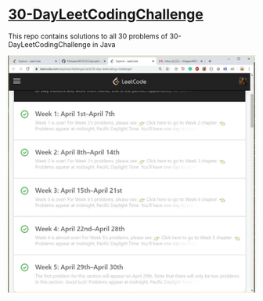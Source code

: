 # [30-DayLeetCodingChallenge](https://leetcode.com/explore/challenge/card/30-day-leetcoding-challenge/)
This repo contains solutions to all 30 problems of 30-DayLeetCodingChallenge in Java

![Test Image 1](https://github.com/RitikaJain8818/30-DayLeetCodingChallenge/blob/master/LeetCode.jpg)
